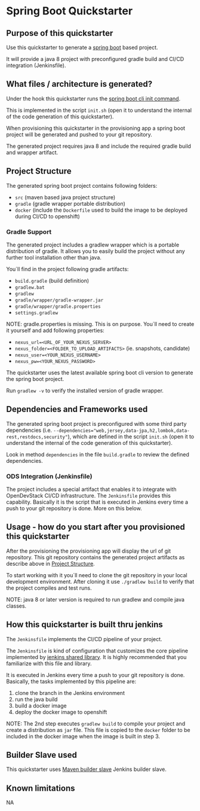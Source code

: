 # Spring Boot Quickstarter

## Purpose of this quickstarter
Use this quickstarter to generate a [spring boot](https://www.tutorialspoint.com/spring_boot/index.htm) based project.

It will provide a java 8 project with preconfigured gradle build and CI/CD integration (Jenkinsfile).

## What files / architecture is generated?
Under the hook this quickstarter runs the [spring boot cli init command](https://docs.spring.io/spring-boot/docs/current/reference/htmlsingle/#cli-init).

This is implemented in the script ```init.sh``` (open it to understand the internal of the code generation of this quickstarter).

When provisioning this quickstarter in the provisioning app a spring boot project will be generated and pushed to your git repository.

The generated project requires java 8 and include the required gradle build and wrapper artifact.

## Project Structure
The generated spring boot project contains following folders:
+ ```src``` (maven based java project structure)
+ ```gradle``` (gradle wrapper portable distribution)
+ ```docker``` (include the ```Dockerfile``` used to build the image to be deployed during CI/CD to openshift)

### Gradle Support
The generated project includes a gradlew wrapper which is a portable distribution of gradle.
It allows you to easily build the project without any further tool installation other than java.    

You´ll find in the project following gradle artifacts:
+ ```build.gradle``` (build definition)
+ ```gradlew.bat```
+ ```gradlew```
+ ```gradle/wrapper/gradle-wrapper.jar```
+ ```gradle/wrapper/gradle.properties```
+ ```settings.gradlew```

NOTE: gradle.properties is missing. This is on purpose. You´ll need to create it yourself and add following properties:
+ ```nexus_url=<URL_OF_YOUR_NEXUS_SERVER>```
+ ```nexus_folder=<FOLDER_TO_UPLOAD_ARTIFACTS>``` (ie. snapshots, candidate)
+ ```nexus_user=<YOUR_NEXUS_USERNAME>```
+ ```nexus_pw=<YOUR_NEXUS_PASSWORD>```

The quickstarter uses the latest available spring boot cli version to generate the spring boot project.

Run ```gradlew -v``` to verify the installed version of gradle wrapper.

## Dependencies and Frameworks used
The generated spring boot project is preconfigured with some third party dependencies (i.e. ```--dependencies="web,jersey,data-jpa,h2,lombok,data-rest,restdocs,security"```), which are defined in the script ```init.sh``` (open it to understand the internal of the code generation of this quickstarter).

Look in method ```dependencies``` in the file ```build.gradle``` to review the defined dependencies.   

### ODS Integration (Jenkinsfile)
The project includes a special artifact that enables it to integrate with OpenDevStack CI/CD infrastructure.
The ```Jenkinsfile``` provides this capability.
Basically it is the script that is executed in Jenkins every time a push to your git repository is done. More on this below.

## Usage - how do you start after you provisioned this quickstarter
After the provisioning the provisioning app will display the url of git repository.
This git repository contains the generated project artifacts as describe above in [Project Structure](#project-structure). 

To start working with it you´ll need to clone the git repository in your local development environment.
After cloning it use ```./gradlew build``` to verify that the project compiles and test runs.

NOTE: java 8 or later version is required to run gradlew and compile java classes.     

## How this quickstarter is built thru jenkins
The ```Jenkinsfile``` implements the CI/CD pipeline of your project.

The ```Jenkinsfile``` is kind of configuration that customizes the core pipeline implemented by [jenkins shared library](https://github.com/opendevstack/ods-jenkins-shared-library).
It is highly recommended that you familiarize with this file and library.
 
It is executed in Jenkins every time a push to your git repository is done.
Basically, the tasks implemented by this pipeline are:
1. clone the branch in the Jenkins environment
1. run the java build
1. build a docker image
1. deploy the docker image to openshift

NOTE: The 2nd step executes ```gradlew build``` to compile your project and create a distribution as ```jar``` file. 
This file is copied to the ```docker``` folder to be included in the docker image when the image is built in step 3.  

## Builder Slave used

This quickstarter uses
[Maven builder slave](https://github.com/opendevstack/ods-project-quickstarters/tree/master/jenkins-slaves/maven) Jenkins builder slave.

## Known limitations

NA
